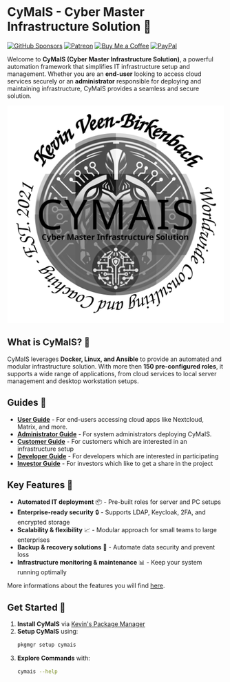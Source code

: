 
# CyMaIS - Cyber Master Infrastructure Solution 🚀

[![GitHub Sponsors](https://img.shields.io/badge/Sponsor-GitHub%20Sponsors-blue?logo=github)](https://github.com/sponsors/kevinveenbirkenbach) [![Patreon](https://img.shields.io/badge/Support-Patreon-orange?logo=patreon)](https://www.patreon.com/c/kevinveenbirkenbach) [![Buy Me a Coffee](https://img.shields.io/badge/Buy%20me%20a%20Coffee-Funding-yellow?logo=buymeacoffee)](https://buymeacoffee.com/kevinveenbirkenbach) [![PayPal](https://img.shields.io/badge/Donate-PayPal-blue?logo=paypal)](https://s.veen.world/paypaldonate)

Welcome to **CyMaIS (Cyber Master Infrastructure Solution)**, a powerful automation framework that simplifies IT infrastructure setup and management. Whether you are an **end-user** looking to access cloud services securely or an **administrator** responsible for deploying and maintaining infrastructure, CyMaIS provides a seamless and secure solution.

![CyMaIS Logo](assets/img/logo.png)

## What is CyMaIS? 📌
CyMaIS leverages **Docker, Linux, and Ansible** to provide an automated and modular infrastructure solution. With more then **150 pre-configured roles**, it supports a wide range of applications, from cloud services to local server management and desktop workstation setups.

## Guides 📖
- **[User Guide](docs/guides/user/Readme.md)** - For end-users accessing cloud apps like Nextcloud, Matrix, and more.
- **[Administrator Guide](docs/guides/administrator/Readme.md)** - For system administrators deploying CyMaIS.
- **[Customer Guide](docs/guides/customer/Readme.md)** - For customers which are interested in an infrastructure setup
- **[Developer Guide](docs/guides/developer/index)** - For developers which are interested in participating
- **[Investor Guide](docs/guides/investor/Readme.md)** - For investors which like to get a share in the project

## Key Features 🎯
- **Automated IT deployment** 📦 - Pre-built roles for server and PC setups
- **Enterprise-ready security** 🔒 - Supports LDAP, Keycloak, 2FA, and encrypted storage
- **Scalability & flexibility** 📈 - Modular approach for small teams to large enterprises
- **Backup & recovery solutions** 💾 - Automate data security and prevent loss
- **Infrastructure monitoring & maintenance** 📊 - Keep your system running optimally

More informations about the features you will find [here](docs/overview/Features.md).

## Get Started 🚀
1. **Install CyMaIS** via [Kevin's Package Manager](https://github.com/kevinveenbirkenbach/package-manager)
2. **Setup CyMaIS** using:
   ```sh
   pkgmgr setup cymais
   ```
3. **Explore Commands** with:
   ```sh
   cymais --help
   ```